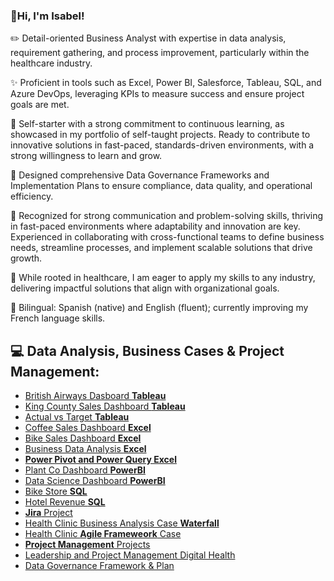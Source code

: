 ### 💫Hi, I'm Isabel!
✏️ Detail-oriented Business Analyst with expertise in data analysis, requirement gathering, and process improvement, particularly within the healthcare industry.

✨ Proficient in tools such as Excel, Power BI, Salesforce, Tableau, SQL, and Azure DevOps, leveraging KPIs to measure success and ensure project goals are met.

💞 Self-starter with a strong commitment to continuous learning, as showcased in my portfolio of self-taught projects. Ready to contribute to innovative solutions in fast-paced, standards-driven environments, with a strong willingness to learn and grow.

🌷 Designed comprehensive Data Governance Frameworks and Implementation Plans to ensure compliance, data quality, and operational efficiency.

💭 Recognized for strong communication and problem-solving skills, thriving in fast-paced environments where adaptability and innovation are key. Experienced in collaborating with cross-functional teams to define business needs, streamline processes, and implement scalable solutions that drive growth.

🧪 While rooted in healthcare, I am eager to apply my skills to any industry, delivering impactful solutions that align with organizational goals.

💌 Bilingual: Spanish (native) and English (fluent); currently improving my French language skills.

<h2>💻 Data Analysis, Business Cases & Project Management:</h2>

  - [British Airways Dasboard **Tableau**](https://github.com/isabelrdz00/BritishAirway_Tableau)
  - [King County Sales Dashboard **Tableau**](https://github.com/isabelrdz00/KingCountySales_Tableau)
  - [Actual vs Target **Tableau**](https://github.com/isabelrdz00/ActualvsTarget_Tableau)
  - [Coffee Sales Dashboard **Excel**](https://github.com/isabelrdz00/CoffeeSales_Excel)
  - [Bike Sales Dashboard **Excel**](https://github.com/isabelrdz00/BikeSales_Excel)
  - [Business Data Analysis **Excel**](https://github.com/isabelrdz00/Data-Analysis_-Excel/blob/main/README.md)
  - [**Power Pivot and Power Query Excel**](https://github.com/isabelrdz00/Power-Pivot-and-Power-Query-Excel/blob/main/README.md)
  - [Plant Co Dashboard **PowerBI**](https://github.com/isabelrdz00/PlantCo_PowerBI)
  - [Data Science Dashboard **PowerBI**](https://github.com/isabelrdz00/DataScience_PowerBI)
  - [Bike Store **SQL**](https://github.com/isabelrdz00/BikeStore_SQL)
  - [Hotel Revenue **SQL**](https://github.com/isabelrdz00/HotelRevenue_SQL/blob/main/README.md)
  - [**Jira** Project](https://github.com/isabelrdz00/Jira-Project)
  - [Health Clinic Business Analysis Case **Waterfall**](https://github.com/isabelrdz00/Business-Analysis-Case/blob/main/README.md)
  - [Health Clinic **Agile Frameweork** Case](https://github.com/isabelrdz00/Health-Clinic_-Agile-Framework-Case/blob/main/README.md)
  - [**Project Management** Projects](https://github.com/isabelrdz00/Project-Management_Projects/blob/main/README.md)
  - [Leadership and Project Management Digital Health](https://github.com/isabelrdz00/Leadership-Management-Digital-Health)
  - [Data Governance Framework & Plan](https://github.com/isabelrdz00/Data-Governance/blob/main/README.md)
    
    


<!---
isabelrdz00/isabelrdz00 is a ✨ special ✨ repository because its `README.md` (this file) appears on your GitHub profile.
You can click the Preview link to take a look at your changes.
--->
